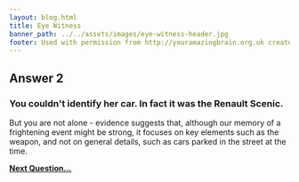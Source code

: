```yaml
---
layout: blog.html
title: Eye Witness
banner_path: ../../assets/images/eye-witness-header.jpg
footer: Used with permission from http://youramazingbrain.org.uk created by At-Bristol Science centre
---
```


## Answer 2

### You couldn't identify her car. In fact it was the Renault Scenic.

But you are not alone - evidence suggests that, although our memory of a frightening event might be strong, it focuses on key elements such as the weapon, and not on general details, such as cars parked in the street at the time.

[**Next Question...**](page7)
